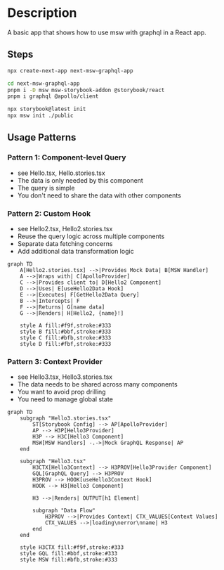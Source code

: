 # Description

A basic app that shows how to use msw with graphql in a React app.

## Steps

``` {.bash org-language="sh"}
npx create-next-app next-msw-graphql-app

cd next-msw-graphql-app
pnpm i -D msw msw-storybook-addon @storybook/react
pnpm i graphql @apollo/client

npx storybook@latest init
npx msw init ./public
```

## Usage Patterns

### Pattern 1: Component-level Query

-   see Hello.tsx, Hello.stories.tsx
-   The data is only needed by this component
-   The query is simple
-   You don't need to share the data with other components

### Pattern 2: Custom Hook

-   see Hello2.tsx, Hello2.stories.tsx
-   Reuse the query logic across multiple components
-   Separate data fetching concerns
-   Add additional data transformation logic

```mermaid
graph TD
    A[Hello2.stories.tsx] -->|Provides Mock Data| B[MSW Handler]
    A -->|Wraps with| C[ApolloProvider]
    C -->|Provides client to| D[Hello2 Component]
    D -->|Uses| E[useHello2Data Hook]
    E -->|Executes| F[GetHello2Data Query]
    B -->|Intercepts| F
    F -->|Returns| G[name data]
    G -->|Renders| H[Hello2, {name}!]

    style A fill:#f9f,stroke:#333
    style B fill:#bbf,stroke:#333
    style C fill:#bfb,stroke:#333
    style D fill:#fbf,stroke:#333
```

### Pattern 3: Context Provider

-   see Hello3.tsx, Hello3.stories.tsx
-   The data needs to be shared across many components
-   You want to avoid prop drilling
-   You need to manage global state


```mermaid
graph TD
    subgraph "Hello3.stories.tsx"
        ST[Storybook Config] --> AP[ApolloProvider]
        AP --> H3P[Hello3Provider]
        H3P --> H3C[Hello3 Component]
        MSW[MSW Handlers] -.->|Mock GraphQL Response| AP
    end

    subgraph "Hello3.tsx"
        H3CTX[Hello3Context] --> H3PROV[Hello3Provider Component]
        GQL[GraphQL Query] --> H3PROV
        H3PROV --> HOOK[useHello3Context Hook]
        HOOK --> H3[Hello3 Component]
        
        H3 -->|Renders| OUTPUT[h1 Element]
        
        subgraph "Data Flow"
            H3PROV -->|Provides Context| CTX_VALUES[Context Values]
            CTX_VALUES -->|loading\nerror\nname| H3
        end
    end

    style H3CTX fill:#f9f,stroke:#333
    style GQL fill:#bbf,stroke:#333
    style MSW fill:#bfb,stroke:#333
```
